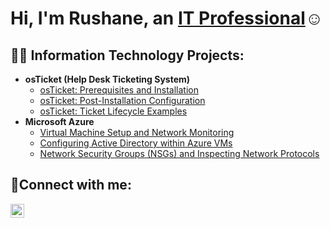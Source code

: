 <h1>Hi, I'm Rushane, an <a href="https://www.linkedin.com/in/rushane-townsend-716a491a9/">IT Professional</a>☺</h1>

<h2>👨‍💻 Information Technology Projects:</h2>

- <b>osTicket (Help Desk Ticketing System)</b>
  - [osTicket: Prerequisites and Installation](https://github.com/Cyber-Haze/osticket-prereqs)
  - [osTicket: Post-Installation Configuration](https://github.com/Cyber-Haze/post-install-config)
  - [osTicket: Ticket Lifecycle Examples](https://github.com/Cyber-Haze/ticket-lifecycle)
- <b>Microsoft Azure</b>
  - [Virtual Machine Setup and Network Monitoring](https://github.com/Cyber-Haze/VM-setup-network-monitor)
  - [Configuring Active Directory within Azure VMs](https://github.com/Cyber-Haze/configure-ad)
  - [Network Security Groups (NSGs) and Inspecting Network Protocols](https://github.com/Cyber-Haze/azure-network-protocols)
    

<h2>🤳Connect with me:</h2>

[<img align="left" alt="Rushane | LinkedIn" width="22px" src="https://cdn.jsdelivr.net/npm/simple-icons@v3/icons/linkedin.svg" />][linkedin]


[linkedin]: https://www.linkedin.com/in/rushane-townsend-716a491a9/
